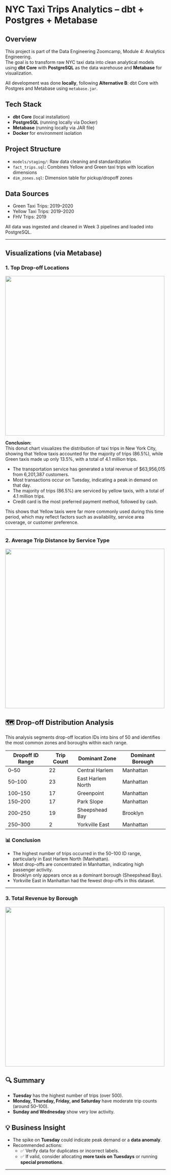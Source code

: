 # NYC Taxi Trips Analytics – dbt + Postgres + Metabase

## Overview

This project is part of the Data Engineering Zoomcamp, Module 4: Analytics Engineering.  
The goal is to transform raw NYC taxi data into clean analytical models using **dbt Core** with **PostgreSQL** as the data warehouse and **Metabase** for visualization.

All development was done **locally**, following **Alternative B**: dbt Core with Postgres and Metabase using `metabase.jar`.

## Tech Stack

- **dbt Core** (local installation)
- **PostgreSQL** (running locally via Docker)
- **Metabase** (running locally via JAR file)
- **Docker** for environment isolation

## Project Structure

- `models/staging/`: Raw data cleaning and standardization
- `fact_trips.sql`: Combines Yellow and Green taxi trips with location dimensions
- `dim_zones.sql`: Dimension table for pickup/dropoff zones

## Data Sources

- Green Taxi Trips: 2019–2020
- Yellow Taxi Trips: 2019–2020
- FHV Trips: 2019

All data was ingested and cleaned in Week 3 pipelines and loaded into PostgreSQL.

---

## Visualizations (via Metabase)

### 1. **Top Drop-off Locations**
<img src="https://github.com/user-attachments/assets/fd13a27e-e5c2-4a77-bc97-1928d5aa43da" width="500" />

**Conclusion:**  
This donut chart visualizes the distribution of taxi trips in New York City, showing that Yellow taxis accounted for the majority of trips (86.5%), while Green taxis made up only 13.5%, with a total of 4.1 million trips.

- The transportation service has generated a total revenue of $63,956,015 from 6,201,387 customers.
- Most transactions occur on Tuesday, indicating a peak in demand on that day.
- The majority of trips (86.5%) are serviced by yellow taxis, with a total of 4.1 million trips.
- Credit card is the most preferred payment method, followed by cash.

This shows that Yellow taxis were far more commonly used during this time period, which may reflect factors such as availability, service area coverage, or customer preference.

---

### 2. **Average Trip Distance by Service Type**
<img src="https://github.com/user-attachments/assets/07764b77-8305-4d3c-b5c6-4f5ebc43ac7f" width="500" />

## 🗺️ Drop-off Distribution Analysis

This analysis segments drop-off location IDs into bins of 50 and identifies the most common zones and boroughs within each range.

| Dropoff ID Range | Trip Count | Dominant Zone        | Dominant Borough |
|------------------|------------|-----------------------|------------------|
| 0–50             | 22         | Central Harlem        | Manhattan        |
| 50–100           | 23         | East Harlem North     | Manhattan        |
| 100–150          | 17         | Greenpoint            | Manhattan        |
| 150–200          | 17         | Park Slope            | Manhattan        |
| 200–250          | 19         | Sheepshead Bay        | Brooklyn         |
| 250–300          | 2          | Yorkville East        | Manhattan        |

### 📊 Conclusion

- The highest number of trips occurred in the 50–100 ID range, particularly in East Harlem North (Manhattan).
- Most drop-offs are concentrated in Manhattan, indicating high passenger activity.
- Brooklyn only appears once as a dominant borough (Sheepshead Bay).
- Yorkville East in Manhattan had the fewest drop-offs in this dataset.

---

### 3. **Total Revenue by Borough**
<img src="https://github.com/user-attachments/assets/90f04701-0701-41e6-948b-072b0ea6887e" width="500" />

## 🔍 Summary

- **Tuesday** has the highest number of trips (over 500).
- **Monday, Thursday, Friday, and Saturday** have moderate trip counts (around 50–100).
- **Sunday and Wednesday** show very low activity.

## 💡 Business Insight

- The spike on **Tuesday** could indicate peak demand or a **data anomaly**.
- Recommended actions:
  - ✅ Verify data for duplicates or incorrect labels.
  - ✅ If valid, consider allocating **more taxis on Tuesdays** or running **special promotions**.

---

